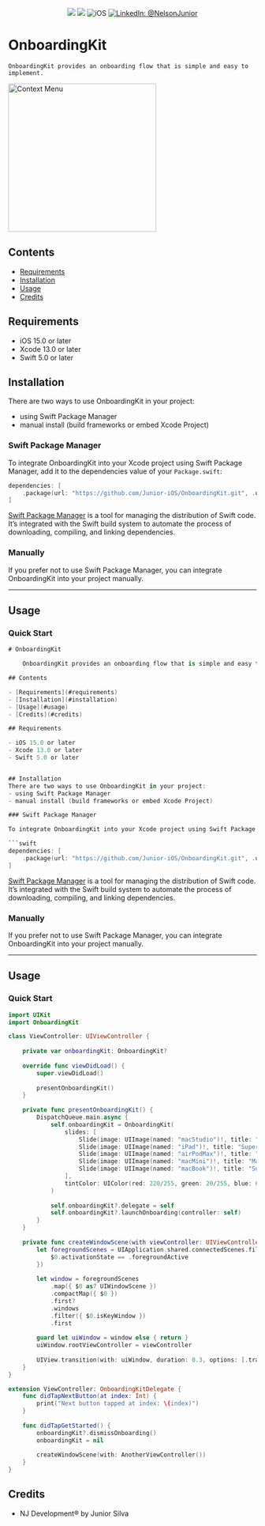 <p align="center">
    <img src="https://img.shields.io/badge/Swift-5.7-orange.svg" />
    <img src="https://img.shields.io/badge/Xcode-14.2.X-orange.svg" />
    <img src="https://img.shields.io/badge/platforms-iOS-brightgreen.svg?style=flat" alt="iOS" />
    <a href="https://www.linkedin.com/in/nelson-junior-70b113100/" target="_blank">
        <img src="https://img.shields.io/badge/LinkedIn-@NelsonJunior-blue.svg?style=flat" alt="LinkedIn: @NelsonJunior" />
    </a>
</p>

# OnboardingKit

    OnboardingKit provides an onboarding flow that is simple and easy to implement.
    
<p align="left">
    <img src="https://media.giphy.com/media/yjivddWdI5o4fh4sx1/giphy.gif" width="300" max-width="40%" alt="Context Menu" />
</p>

## Contents

- [Requirements](#requirements)
- [Installation](#installation)
- [Usage](#usage)
- [Credits](#credits)

## Requirements

- iOS 15.0 or later
- Xcode 13.0 or later
- Swift 5.0 or later


## Installation
There are two ways to use OnboardingKit in your project:
- using Swift Package Manager
- manual install (build frameworks or embed Xcode Project)

### Swift Package Manager

To integrate OnboardingKit into your Xcode project using Swift Package Manager, add it to the dependencies value of your `Package.swift`:

```swift
dependencies: [
    .package(url: "https://github.com/Junior-iOS/OnboardingKit.git", .upToNextMajor(from: "1.0.0"))
]
```

[Swift Package Manager](https://swift.org/package-manager/) is a tool for managing the distribution of Swift code. It’s integrated with the Swift build system to automate the process of downloading, compiling, and linking dependencies.

### Manually

If you prefer not to use Swift Package Manager, you can integrate OnboardingKit into your project manually.

---

## Usage

### Quick Start

```swift
# OnboardingKit

    OnboardingKit provides an onboarding flow that is simple and easy to implement.

## Contents

- [Requirements](#requirements)
- [Installation](#installation)
- [Usage](#usage)
- [Credits](#credits)

## Requirements

- iOS 15.0 or later
- Xcode 13.0 or later
- Swift 5.0 or later


## Installation
There are two ways to use OnboardingKit in your project:
- using Swift Package Manager
- manual install (build frameworks or embed Xcode Project)

### Swift Package Manager

To integrate OnboardingKit into your Xcode project using Swift Package Manager, add it to the dependencies value of your `Package.swift`:

```swift
dependencies: [
    .package(url: "https://github.com/Junior-iOS/OnboardingKit.git", .upToNextMajor(from: "1.0.0"))
]
```

[Swift Package Manager](https://swift.org/package-manager/) is a tool for managing the distribution of Swift code. It’s integrated with the Swift build system to automate the process of downloading, compiling, and linking dependencies.

### Manually

If you prefer not to use Swift Package Manager, you can integrate OnboardingKit into your project manually.

---

## Usage

### Quick Start

```swift
import UIKit
import OnboardingKit

class ViewController: UIViewController {
    
    private var onboardingKit: OnboardingKit?
    
    override func viewDidLoad() {
        super.viewDidLoad()
        
        presentOnboardingKit()
    }
    
    private func presentOnboardingKit() {
        DispatchQueue.main.async {
            self.onboardingKit = OnboardingKit(
                slides: [
                    Slide(image: UIImage(named: "macStudio")!, title: "Stunningly compact. Extensive connectivity. Outrageous performance. Ready to dive in?"),
                    Slide(image: UIImage(named: "iPad")!, title: "Supercharged by the Apple M1 chip. 12MP Ultra Wide front camera with Center Stage."),
                    Slide(image: UIImage(named: "airPodMax")!, title: "Introducing AirPods Max — The ultimate personal listening experience is here."),
                    Slide(image: UIImage(named: "macMini")!, title: "Mac mini with M2 packs the speed you need to get more done faster."),
                    Slide(image: UIImage(named: "macBook")!, title: "Supercharged by M2 Pro or M2 Max, MacBook Pro takes its power and efficiency further than ever."),
                ],
                tintColor: UIColor(red: 220/255, green: 20/255, blue: 60/255, alpha: 1)
            )
            
            self.onboardingKit?.delegate = self
            self.onboardingKit?.launchOnboarding(controller: self)
        }
    }
    
    private func createWindowScene(with viewController: UIViewController) {
        let foregroundScenes = UIApplication.shared.connectedScenes.filter({
            $0.activationState == .foregroundActive
        })
        
        let window = foregroundScenes
            .map({ $0 as? UIWindowScene })
            .compactMap({ $0 })
            .first?
            .windows
            .filter({ $0.isKeyWindow })
            .first
        
        guard let uiWindow = window else { return }
        uiWindow.rootViewController = viewController
        
        UIView.transition(with: uiWindow, duration: 0.3, options: [.transitionCrossDissolve], animations: nil)
    }
}

extension ViewController: OnboardingKitDelegate {
    func didTapNextButton(at index: Int) {
        print("Next button tapped at index: \(index)")
    }
    
    func didTapGetStarted() {
        onboardingKit?.dismissOnboarding()
        onboardingKit = nil
        
        createWindowScene(with: AnotherViewController())
    }
}
```

## Credits

- NJ Development® by Junior Silva

